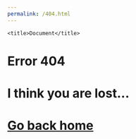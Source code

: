 ```yaml
---
permalink: /404.html
---
```


<!DOCTYPE html>
<html lang="en">
<head>
    <meta charset="UTF-8">
    <meta http-equiv="X-UA-Compatible" content="IE=edge">
    <meta name="viewport" content="width=device-width, initial-scale=1.0">
	 <style>       
 *{
    transition: all 0.6s;
}

html {
    height: 100%;
}

body{
    font-family: 'Lato', sans-serif;
    color: #888;
    margin: 0;
}

#main{
    display: table;
    width: 100%;
    height: 100vh;
    text-align: center;
}

.fof{
	  display: table-cell;
	  vertical-align: middle;
}

.fof h1{
	  font-size: 50px;
	  display: inline-block;
	  padding-right: 12px;
	  animation: type .5s alternate infinite;
}

@keyframes type{
	  from{box-shadow: inset -3px 0px 0px #888;}
	  to{box-shadow: inset -3px 0px 0px transparent;}
}       
	    </style> 
	
    <title>Document</title>
</head>
<body>
    <div id="main">
    	<div class="fof">
        		<h1>Error 404</h1>
    	</div>
</div>
    <h1>I think you are lost...<h1>
    <a href="index.html"> Go back home</a>
</body>

	 
</html>
        
               

